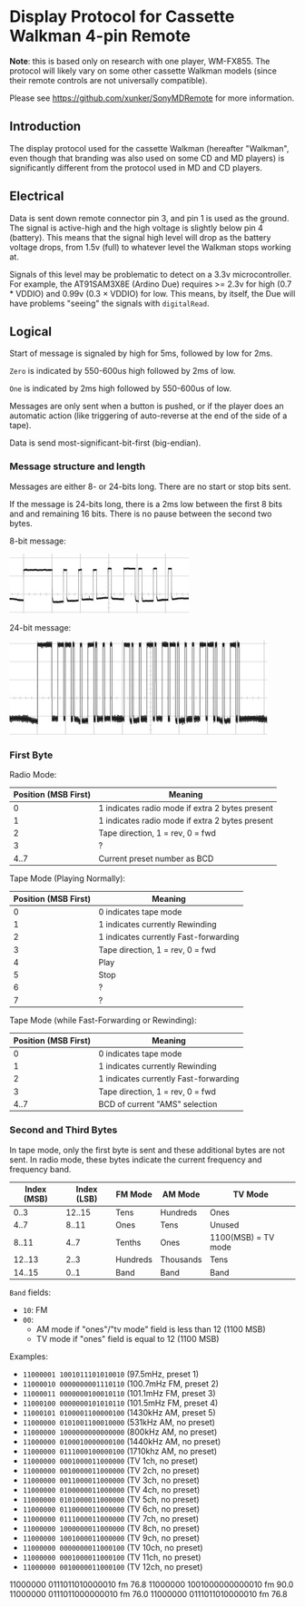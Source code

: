 Display Protocol for Cassette Walkman 4-pin Remote
==================================================

**Note**: this is based only on research with one player, WM-FX855. The protocol will likely vary on some other cassette Walkman models (since their remote controls are not universally compatible).

Please see https://github.com/xunker/SonyMDRemote for more information.

## Introduction

The display protocol used for the cassette Walkman (hereafter "Walkman", even though that branding was also used on some CD and MD players) is significantly different from the protocol used in MD and CD players.

## Electrical

Data is sent down remote connector pin 3, and pin 1 is used as the ground. The signal is active-high and the high voltage is slightly below pin 4 (battery). This means that the signal high level will drop as the battery voltage drops, from 1.5v (full) to whatever level the Walkman stops working at.

Signals of this level may be problematic to detect on a 3.3v microcontroller. For example, the AT91SAM3X8E (Ardino Due) requires >= 2.3v for high (0.7 * VDDIO) and 0.99v (0.3 × VDDIO) for low. This means, by itself, the Due will have problems "seeing" the signals with `digitalRead`.

## Logical

Start of message is signaled by high for 5ms, followed by low for 2ms.

`Zero` is indicated by 550-600us high followed by 2ms of low.

`One` is indicated by 2ms high followed by 550-600us of low.

Messages are only sent when a button is pushed, or if the player does an automatic action (like triggering of auto-reverse at the end of the side of a tape).

Data is send most-significant-bit-first (big-endian).


### Message structure and length

Messages are either 8- or 24-bits long. There are no start or stop bits sent.

If the message is 24-bits long, there is a 2ms low between the first 8 bits and and remaining 16 bits. There is no pause between the second two bytes.

8-bit message:

![Capture of 8-bit message from Walkman MN-FX855](images/walkman_8_bit_message.jpg)

24-bit message:

![Capture of 24-bit message from Walkman MN-FX855](images/walkman_24_bit_message.jpg)

### First Byte

Radio Mode:

Position (MSB First) | Meaning
---------------------|---------------------------------
0                    | 1 indicates radio mode if extra 2 bytes present
1                    | 1 indicates radio mode if extra 2 bytes present
2                    | Tape direction, 1 = rev, 0 = fwd
3                    | ?
4..7                 | Current preset number as BCD

Tape Mode (Playing Normally):

Position (MSB First) | Meaning
---------------------|----------------------------------
0                    | 0 indicates tape mode
1                    | 1 indicates currently Rewinding
2                    | 1 indicates currently Fast-forwarding
3                    | Tape direction, 1 = rev, 0 = fwd
4                    | Play
5                    | Stop
6                    | ?
7                    | ?

Tape Mode (while Fast-Forwarding or Rewinding):

Position (MSB First) | Meaning
---------------------|--------------------------------------
0                    | 0 indicates tape mode
1                    | 1 indicates currently Rewinding
2                    | 1 indicates currently Fast-forwarding
3                    | Tape direction, 1 = rev, 0 = fwd
4..7                 | BCD of current "AMS" selection

### Second and Third Bytes

In tape mode, only the first byte is sent and these additional bytes are not sent. In radio mode, these bytes indicate the current frequency and frequency band.

Index (MSB) | Index (LSB) | FM Mode       | AM Mode       | TV Mode             |
------------|-------------|---------------|---------------|---------------------|
0..3        | 12..15      | Tens          | Hundreds      | Ones                |
4..7        | 8..11       | Ones          | Tens          | Unused              |
8..11       | 4..7        | Tenths        | Ones          | 1100(MSB) = TV mode |
12..13      | 2..3        | Hundreds      | Thousands     | Tens                |
14..15      | 0..1        | Band          | Band          | Band                |

`Band` fields:
* `10`: FM
* `00`:
  - AM mode if "ones"/"tv mode" field is less than 12 (1100 MSB)
  - TV mode if "ones" field is equal to 12 (1100 MSB)

Examples:
* `11000001 1001011101010010` (97.5mHz, preset 1)
* `11000010 0000000001110110` (100.7mHz FM, preset 2)
* `11000011 0000000100010110` (101.1mHz FM, preset 3)
* `11000100 0000000101010110` (101.5mHz FM, preset 4)
* `11000101 0100001100000100` (1430kHz AM, preset 5)
* `11000000 0101001100010000` (531kHz AM, no preset)
* `11000000 1000000000000000` (800kHz AM, no preset)
* `11000000 0100010000000100` (1440kHz AM, no preset)
* `11000000 0111000100000100` (1710khz AM, no preset)
* `11000000 0001000011000000` (TV 1ch, no preset)
* `11000000 0010000011000000` (TV 2ch, no preset)
* `11000000 0011000011000000` (TV 3ch, no preset)
* `11000000 0100000011000000` (TV 4ch, no preset)
* `11000000 0101000011000000` (TV 5ch, no preset)
* `11000000 0110000011000000` (TV 6ch, no preset)
* `11000000 0111000011000000` (TV 7ch, no preset)
* `11000000 1000000011000000` (TV 8ch, no preset)
* `11000000 1001000011000000` (TV 9ch, no preset)
* `11000000 0000000011000100` (TV 10ch, no preset)
* `11000000 0001000011000100` (TV 11ch, no preset)
* `11000000 0010000011000100` (TV 12ch, no preset)



11000000 0111011010000010 fm 76.8
11000000 1001000000000010 fm 90.0
11000000 0111011000000010 fm 76.0
11000000 0111011010000010 fm 76.8

